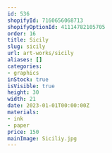 ```yaml
---
id: 536
shopifyId: 7160656068713
shopifyOptionId: 41114782105705
order: 16
title: Sicily
slug: sicily
url: art-works/sicily
aliases: []
categories:
- graphics
inStock: true
isVisible: true
height: 30
width: 21
date: 2023-01-01T00:00:00Z
materials:
- ink
- paper
price: 150
mainImage: Siciliy.jpg
---
```

